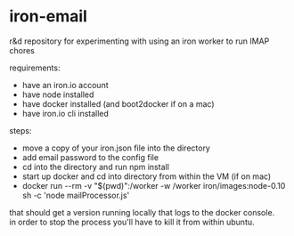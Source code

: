 # iron-email
r&amp;d repository for experimenting with using an iron worker to run IMAP chores


requirements:
- have an iron.io account
- have node installed
- have docker installed (and boot2docker if on a mac)
- have iron.io cli installed

steps:
- move a copy of your iron.json file into the directory
- add email password to the config file
- cd into the directory and run npm install
- start up docker and cd into directory from within the VM (if on mac)
- docker run --rm -v "$(pwd)":/worker -w /worker iron/images:node-0.10 sh -c 'node mailProcessor.js'

that should get a version running locally that logs to the docker console.  
in order to stop the process you'll have to kill it from within ubuntu.
